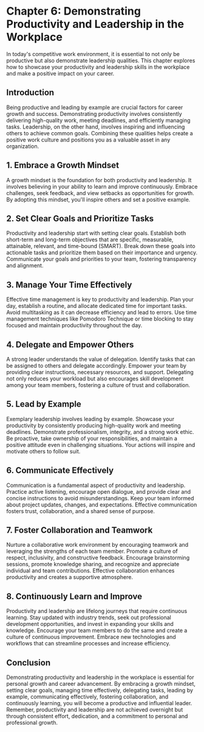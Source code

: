 Chapter 6: Demonstrating Productivity and Leadership in the Workplace
=====================================================================

In today's competitive work environment, it is essential to not only be productive but also demonstrate leadership qualities. This chapter explores how to showcase your productivity and leadership skills in the workplace and make a positive impact on your career.

**Introduction**
----------------

Being productive and leading by example are crucial factors for career growth and success. Demonstrating productivity involves consistently delivering high-quality work, meeting deadlines, and efficiently managing tasks. Leadership, on the other hand, involves inspiring and influencing others to achieve common goals. Combining these qualities helps create a positive work culture and positions you as a valuable asset in any organization.

**1. Embrace a Growth Mindset**
-------------------------------

A growth mindset is the foundation for both productivity and leadership. It involves believing in your ability to learn and improve continuously. Embrace challenges, seek feedback, and view setbacks as opportunities for growth. By adopting this mindset, you'll inspire others and set a positive example.

**2. Set Clear Goals and Prioritize Tasks**
-------------------------------------------

Productivity and leadership start with setting clear goals. Establish both short-term and long-term objectives that are specific, measurable, attainable, relevant, and time-bound (SMART). Break down these goals into actionable tasks and prioritize them based on their importance and urgency. Communicate your goals and priorities to your team, fostering transparency and alignment.

**3. Manage Your Time Effectively**
-----------------------------------

Effective time management is key to productivity and leadership. Plan your day, establish a routine, and allocate dedicated time for important tasks. Avoid multitasking as it can decrease efficiency and lead to errors. Use time management techniques like Pomodoro Technique or time blocking to stay focused and maintain productivity throughout the day.

**4. Delegate and Empower Others**
----------------------------------

A strong leader understands the value of delegation. Identify tasks that can be assigned to others and delegate accordingly. Empower your team by providing clear instructions, necessary resources, and support. Delegating not only reduces your workload but also encourages skill development among your team members, fostering a culture of trust and collaboration.

**5. Lead by Example**
----------------------

Exemplary leadership involves leading by example. Showcase your productivity by consistently producing high-quality work and meeting deadlines. Demonstrate professionalism, integrity, and a strong work ethic. Be proactive, take ownership of your responsibilities, and maintain a positive attitude even in challenging situations. Your actions will inspire and motivate others to follow suit.

**6. Communicate Effectively**
------------------------------

Communication is a fundamental aspect of productivity and leadership. Practice active listening, encourage open dialogue, and provide clear and concise instructions to avoid misunderstandings. Keep your team informed about project updates, changes, and expectations. Effective communication fosters trust, collaboration, and a shared sense of purpose.

**7. Foster Collaboration and Teamwork**
----------------------------------------

Nurture a collaborative work environment by encouraging teamwork and leveraging the strengths of each team member. Promote a culture of respect, inclusivity, and constructive feedback. Encourage brainstorming sessions, promote knowledge sharing, and recognize and appreciate individual and team contributions. Effective collaboration enhances productivity and creates a supportive atmosphere.

**8. Continuously Learn and Improve**
-------------------------------------

Productivity and leadership are lifelong journeys that require continuous learning. Stay updated with industry trends, seek out professional development opportunities, and invest in expanding your skills and knowledge. Encourage your team members to do the same and create a culture of continuous improvement. Embrace new technologies and workflows that can streamline processes and increase efficiency.

**Conclusion**
--------------

Demonstrating productivity and leadership in the workplace is essential for personal growth and career advancement. By embracing a growth mindset, setting clear goals, managing time effectively, delegating tasks, leading by example, communicating effectively, fostering collaboration, and continuously learning, you will become a productive and influential leader. Remember, productivity and leadership are not achieved overnight but through consistent effort, dedication, and a commitment to personal and professional growth.
